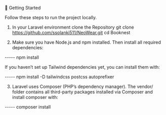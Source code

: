 🚀 Getting Started

Follow these steps to run the project locally.

1. In your Laravel environment clone the Repository git clone https://github.com/ssolanki511/NeoWear.git cd Booknest

2. Make sure you have Node.js and npm installed. Then install all required dependencies:

----- npm install

If you haven’t set up Tailwind dependencies yet, you can install them with:

----- npm install -D tailwindcss postcss autoprefixer

3. Laravel uses Composer (PHP’s dependency manager). The vendor/ folder contains all third-party packages installed via Composer and install composer with:

----- composer install
